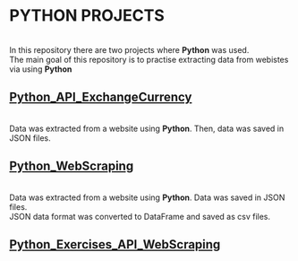 # PYTHON PROJECTS
<br />In this repository there are two projects where **Python** was used.
<br />The main goal of this repository is to practise extracting data from webistes via using **Python**

## [Python_API_ExchangeCurrency](https://github.com/Longwinter93/Python_Projects/tree/main/Python_API_ExchangeCurrency)
<br />Data was extracted from a website using **Python**. Then, data was saved in JSON files.

## [Python_WebScraping](https://github.com/Longwinter93/Python_Projects/tree/main/Python_WebScraping)
<br />Data was extracted from a website using **Python**. Data was saved in JSON files.
<br />JSON data format was converted to DataFrame and saved as csv files.

## [Python_Exercises_API_WebScraping](https://github.com/Longwinter93/Python_Projects/tree/main/Python_Exercises_API_WebScraping)
<br />
<br />

